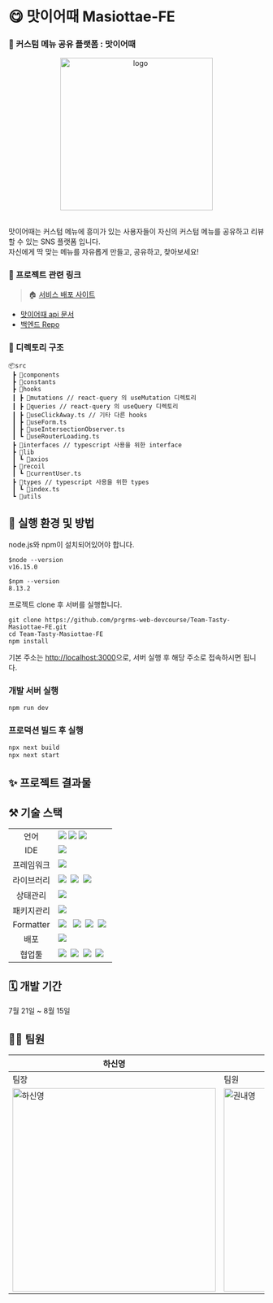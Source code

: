 # 😋 맛이어때 Masiottae-FE
### 🙌 커스텀 메뉴 공유 플랫폼 : 맛이어때
<div align="center"><img alt="logo" width="300px" src="https://user-images.githubusercontent.com/75849590/184645784-d3568c34-872b-457b-a1b9-84679ee1e374.png"></div>
<br>

맛이어때는 커스텀 메뉴에 흥미가 있는 사용자들이 자신의 커스텀 메뉴를 공유하고 리뷰할 수 있는 SNS 플랫폼 입니다.<br>
자신에게 딱 맞는 메뉴를 자유롭게 만들고, 공유하고, 찾아보세요! 

### 🔗 프로젝트 관련 링크
> 🏠 [서비스 배포 사이트](https://team-tasty-masiottae-fe.vercel.app)

- [맛이어때 api 문서](http://13.125.177.126:8080/docs/index.html)
- [백엔드 Repo](https://github.com/prgrms-web-devcourse/Team-Tasty-Masiottae-BE)


### 📁 디렉토리 구조
```
📦src
 ┣ 📂components
 ┣ 📂constants
 ┣ 📂hooks 
 ┃ ┣ 📂mutations // react-query 의 useMutation 디렉토리
 ┃ ┣ 📂queries // react-query 의 useQuery 디렉토리
 ┃ ┣ 📜useClickAway.ts // 기타 다른 hooks
 ┃ ┣ 📜useForm.ts
 ┃ ┣ 📜useIntersectionObserver.ts
 ┃ ┗ 📜useRouterLoading.ts
 ┣ 📂interfaces // typescript 사용을 위한 interface
 ┣ 📂lib 
 ┃ ┗ 📂axios
 ┣ 📂recoil
 ┃ ┗ 📜currentUser.ts
 ┣ 📂types // typescript 사용을 위한 types
 ┃ ┗ 📜index.ts
 ┗ 📂utils
```

## 📃 실행 환경 및 방법 
node.js와 npm이 설치되어있어야 합니다. 

```
$node --version
v16.15.0

$npm --version
8.13.2
```

프로젝트 clone 후 서버를 실행합니다. 
```
git clone https://github.com/prgrms-web-devcourse/Team-Tasty-Masiottae-FE.git
cd Team-Tasty-Masiottae-FE
npm install
```
기본 주소는 [http://localhost:3000](http://localhost:3000)으로, 서버 실행 후 해당 주소로 접속하시면 됩니다. 

### 개발 서버 실행 
```bash
npm run dev
```
### 프로덕션 빌드 후 실행
```bash
npx next build
npx next start
```

## ✨ 프로젝트 결과물 


## ⚒️ 기술 스택

<table>
<tr>
 <td align="center">언어</td>
 <td>
  <img src="https://img.shields.io/badge/HTML5-E34F26?style=for-the-badge&logo=HTML5&logoColor=ffffff"/>
  <img src="https://img.shields.io/badge/CSS3-1572B6?style=for-the-badge&logo=CSS3&logoColor=ffffff"/>
  <img src="https://img.shields.io/badge/TypeScript-3178c6?style=for-the-badge&logo=Typescript&logoColor=ffffff"/>
 </td>
</tr>
<tr>
 <td align="center">IDE</td>
 <td>
    <img src="https://img.shields.io/badge/VisualStudioCode-007ACC?style=for-the-badge&logo=Visual%20Studio%20Code&logoColor=white"/>&nbsp </td>
</tr>
<tr>
 <td align="center">프레임워크</td>
 <td>
     <img src="https://img.shields.io/badge/Next.js-000?style=for-the-badge&logo=Next.js&logoColor=ffffff"/>&nbsp
 </td>
</tr>
<tr>
 <td align="center">라이브러리</td>
 <td>
  <img src="https://img.shields.io/badge/React-61DAFB?style=for-the-badge&logo=React&logoColor=ffffff"/>&nbsp
  <img src="https://img.shields.io/badge/Emotion-DB7093?style=for-the-badge&logo=emotion&logoColor=ffffff"/>&nbsp
  <img src="https://img.shields.io/badge/Axios-8DD6F9?style=for-the-badge"/>&nbsp </td>
</tr>
<tr>
 <td align="center">상태관리</td>
 <td>
  <img src="https://img.shields.io/badge/Recoil-0064FF?style=for-the-badge">&nbsp
 </td>
</tr>
<tr>
 <td align="center">패키지관리</td>
 <td>
    <img src="https://img.shields.io/badge/NPM-2C8EBB?style=for-the-badge&logo=npm&logoColor=white"/>&nbsp
  </td>
</tr>
<tr>
 <td align="center">Formatter</td>
 <td>
  <img src="https://img.shields.io/badge/ESLint-4B32C3?style=for-the-badge&logo=ESLint&logoColor=ffffff"/> &nbsp
  <img src="https://img.shields.io/badge/Prettier-F7B93E?style=for-the-badge&logo=Prettier&logoColor=ffffff"/>&nbsp
  <img src="https://img.shields.io/badge/husky-42b983?style=for-the-badge"/>&nbsp
  <img src="https://img.shields.io/badge/lint staged-654321?style=for-the-badge"/>&nbsp</td>
</tr>
<tr>
 <td align="center">배포</td>
 <td><img src="https://img.shields.io/badge/Vercel-000?style=for-the-badge&logo=Vercel&logoColor=ffffff"/>&nbsp </td>
</tr>
<tr>
 <td align="center">협업툴</td>
 <td>
    <img src="https://img.shields.io/badge/Figma-F24E1E?style=for-the-badge&logo=Figma&logoColor=white"/>&nbsp
    <img src="https://img.shields.io/badge/Slack-4A154B?style=for-the-badge&logo=Slack&logoColor=white"/>&nbsp
    <img src="https://img.shields.io/badge/Notion-000000?style=for-the-badge&logo=Notion&logoColor=white"/>&nbsp
    <img src="https://img.shields.io/badge/GitHub-181717?style=for-the-badge&logo=GitHub&logoColor=white"/>&nbsp
 </td>
</tr>
</table>


## 🗓️ 개발 기간
7월 21일 ~ 8월 15일 

## 🧑‍💻 팀원

|하신영|권내영|이지원|조계진|
|------|------|------|-------|
|팀장|팀원|팀원|팀원|
| <img width="400" alt="하신영" src="https://user-images.githubusercontent.com/75849590/184590304-21ad7bff-3c2e-4d4e-ad8c-9c4b6e6712ca.jpg">| <img width="400" alt="권내영" src="https://user-images.githubusercontent.com/75849590/184590314-3a1462b7-744e-4545-a164-45b2d6538c3b.jpg"> | <img width="400" alt="이지원" src="https://user-images.githubusercontent.com/75849590/184590324-39818449-abfe-4b20-8179-c34626b357ec.jpg"> | <img width="400" alt="조계진" src="https://user-images.githubusercontent.com/75849590/184590329-5db723c6-ad14-4aec-9669-bfa621c70433.png">|



